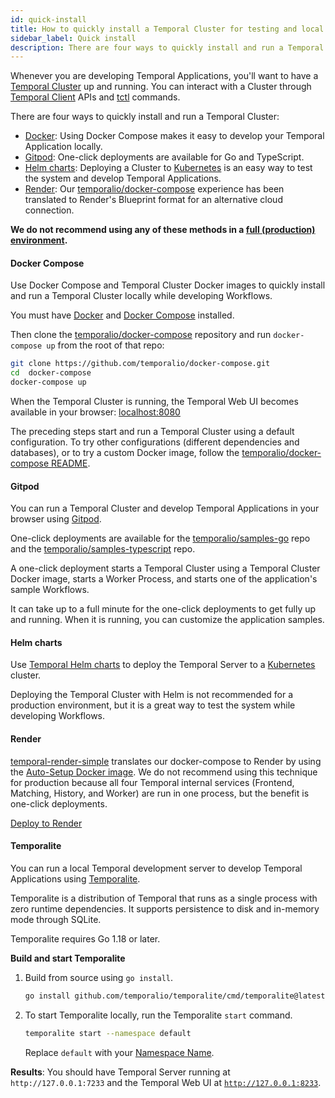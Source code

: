 ```yaml
---
id: quick-install
title: How to quickly install a Temporal Cluster for testing and local development
sidebar_label: Quick install
description: There are four ways to quickly install and run a Temporal Cluster.
---
```


Whenever you are developing Temporal Applications, you'll want to have a [Temporal Cluster](/concepts/what-is-a-temporal-cluster) up and running.
You can interact with a Cluster through [Temporal Client](/concepts/what-is-a-temporal-client) APIs and [tctl](/tctl) commands.

There are four ways to quickly install and run a Temporal Cluster:

- [Docker](#docker-compose): Using Docker Compose makes it easy to develop your Temporal Application locally.
- [Gitpod](#gitpod): One-click deployments are available for Go and TypeScript.
- [Helm charts](#helm-charts): Deploying a Cluster to [Kubernetes](https://kubernetes.io/) is an easy way to test the system and develop Temporal Applications.
- [Render](#render): Our [temporalio/docker-compose](https://github.com/temporalio/docker-compose) experience has been translated to Render's Blueprint format for an alternative cloud connection.

**We do not recommend using any of these methods in a [full (production) environment](/server/production-deployment).**

#### Docker Compose

Use Docker Compose and Temporal Cluster Docker images to quickly install and run a Temporal Cluster locally while developing Workflows.

You must have [Docker](https://docs.docker.com/engine/install) and [Docker Compose](https://docs.docker.com/compose/install) installed.

Then clone the [temporalio/docker-compose](https://github.com/temporalio/docker-compose) repository and run `docker-compose up` from the root of that repo:

```bash
git clone https://github.com/temporalio/docker-compose.git
cd  docker-compose
docker-compose up
```

When the Temporal Cluster is running, the Temporal Web UI becomes available in your browser: [localhost:8080](http://localhost:8080/)

The preceding steps start and run a Temporal Cluster using a default configuration.
To try other configurations (different dependencies and databases), or to try a custom Docker image, follow the [temporalio/docker-compose README](https://github.com/temporalio/docker-compose/blob/main/README.md).

#### Gitpod

You can run a Temporal Cluster and develop Temporal Applications in your browser using [Gitpod](https://www.gitpod.io/).

One-click deployments are available for the [temporalio/samples-go](https://github.com/temporalio/samples-go) repo and the [temporalio/samples-typescript](https://github.com/temporalio/samples-typescript) repo.

A one-click deployment starts a Temporal Cluster using a Temporal Cluster Docker image, starts a Worker Process, and starts one of the application's sample Workflows.

It can take up to a full minute for the one-click deployments to get fully up and running.
When it is running, you can customize the application samples.

#### Helm charts

Use [Temporal Helm charts](https://github.com/temporalio/helm-charts) to deploy the Temporal Server to a [Kubernetes](https://kubernetes.io/) cluster.

Deploying the Temporal Cluster with Helm is not recommended for a production environment, but it is a great way to test the system while developing Workflows.

#### Render

[temporal-render-simple](https://github.com/temporalio/temporal-render-simple) translates our docker-compose to Render by using the [Auto-Setup Docker image](/blog/auto-setup).
We do not recommend using this technique for production because all four Temporal internal services (Frontend, Matching, History, and Worker) are run in one process, but the benefit is one-click deployments.

[Deploy to Render](https://render.com/deploy?repo=https://github.com/temporalio/temporal-render-simple)

#### Temporalite

You can run a local Temporal development server to develop Temporal Applications using [Temporalite](https://github.com/temporalio/temporalite).

Temporalite is a distribution of Temporal that runs as a single process with zero runtime dependencies.
It supports persistence to disk and in-memory mode through SQLite.

Temporalite requires Go 1.18 or later.

**Build and start Temporalite**

1. Build from source using `go install`.
   ```bash
   go install github.com/temporalio/temporalite/cmd/temporalite@latest
   ```
2. To start Temporalite locally, run the Temporalite `start` command.
   ```bash
   temporalite start --namespace default
   ```
   Replace `default` with your [Namespace Name](../concepts/what-is-a-cloud-namespace-name/).

**Results**: You should have Temporal Server running at `http://127.0.0.1:7233` and the Temporal Web UI at [`http://127.0.0.1:8233`](http://127.0.0.1:8233/namespaces/default/workflows).

<!-- For macOS users, if you receive the `error setting up schema: stat /Users/<user_name>/Library/Application Support/temporalite/db:` error, then create the folders `temporalite/db` in your `Application Support` library. -->
